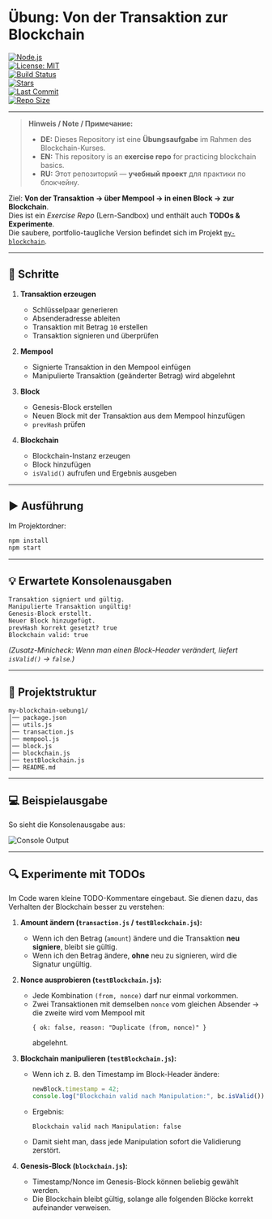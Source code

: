 # Übung: Von der Transaktion zur Blockchain  

[![Node.js](https://img.shields.io/badge/Node.js-%3E%3D18-brightgreen)](https://nodejs.org/)  
[![License: MIT](https://img.shields.io/badge/License-MIT-blue.svg)](./LICENSE)  
[![Build Status](https://img.shields.io/badge/build-passing-brightgreen.svg)]()  
[![Stars](https://img.shields.io/github/stars/CrystalGalaxy777/my-blockchain-uebung1?style=social)](https://github.com/CrystalGalaxy777/my-blockchain-uebung1?style=social/stargazers)  
[![Last Commit](https://img.shields.io/github/last-commit/CrystalGalaxy777/my-blockchain-uebung1?style=social)](https://github.com/CrystalGalaxy777/my-blockchain-uebung1?style=social/commits/main)  
[![Repo Size](https://img.shields.io/github/repo-size/CrystalGalaxy777/my-blockchain-uebung1?style=social)](https://github.com/CrystalGalaxy777/my-blockchain-uebung1?style=social)  

---


> **Hinweis / Note / Примечание:**  
> - **DE:** Dieses Repository ist eine **Übungsaufgabe** im Rahmen des Blockchain-Kurses.  
> - **EN:** This repository is an **exercise repo** for practicing blockchain basics.  
> - **RU:** Этот репозиторий — **учебный проект** для практики по блокчейну.


Ziel: **Von der Transaktion → über Mempool → in einen Block → zur Blockchain**.  
Dies ist ein *Exercise Repo* (Lern-Sandbox) und enthält auch **TODOs & Experimente**.  
Die saubere, portfolio-taugliche Version befindet sich im Projekt [`my-blockchain`](../my-blockchain).  


---

## 📌 Schritte

1. **Transaktion erzeugen**
   - Schlüsselpaar generieren  
   - Absenderadresse ableiten  
   - Transaktion mit Betrag `10` erstellen  
   - Transaktion signieren und überprüfen  

2. **Mempool**
   - Signierte Transaktion in den Mempool einfügen  
   - Manipulierte Transaktion (geänderter Betrag) wird abgelehnt  

3. **Block**
   - Genesis-Block erstellen  
   - Neuen Block mit der Transaktion aus dem Mempool hinzufügen  
   - `prevHash` prüfen  

4. **Blockchain**
   - Blockchain-Instanz erzeugen  
   - Block hinzufügen  
   - `isValid()` aufrufen und Ergebnis ausgeben  

---

## ▶️ Ausführung

Im Projektordner:

```bash
npm install
npm start
````

---

## 💡 Erwartete Konsolenausgaben

```
Transaktion signiert und gültig.
Manipulierte Transaktion ungültig!
Genesis-Block erstellt.
Neuer Block hinzugefügt.
prevHash korrekt gesetzt? true
Blockchain valid: true
```

*(Zusatz-Minicheck: Wenn man einen Block-Header verändert, liefert `isValid()` → `false`.)*

---

## 📂 Projektstruktur

```
my-blockchain-uebung1/
│── package.json
│── utils.js
│── transaction.js
│── mempool.js
│── block.js
│── blockchain.js
│── testBlockchain.js
│── README.md
```
---

## 💻 Beispielausgabe

So sieht die Konsolenausgabe aus:

![Console Output](screenshot.png)

---

## 🔍 Experimente mit TODOs

Im Code waren kleine TODO-Kommentare eingebaut. Sie dienen dazu, das Verhalten der Blockchain besser zu verstehen:

1. **Amount ändern (`transaction.js` / `testBlockchain.js`):**  
   - Wenn ich den Betrag (`amount`) ändere und die Transaktion **neu signiere**, bleibt sie gültig.  
   - Wenn ich den Betrag ändere, **ohne** neu zu signieren, wird die Signatur ungültig.  

2. **Nonce ausprobieren (`testBlockchain.js`):**  
   - Jede Kombination `(from, nonce)` darf nur einmal vorkommen.  
   - Zwei Transaktionen mit demselben `nonce` vom gleichen Absender → die zweite wird vom Mempool mit  
     ```
     { ok: false, reason: "Duplicate (from, nonce)" }
     ```  
     abgelehnt.  

3. **Blockchain manipulieren (`testBlockchain.js`):**  
   - Wenn ich z. B. den Timestamp im Block-Header ändere:  
     ```js
     newBlock.timestamp = 42;
     console.log("Blockchain valid nach Manipulation:", bc.isValid());
     ```  
   - Ergebnis:  
     ```
     Blockchain valid nach Manipulation: false
     ```  
   - Damit sieht man, dass jede Manipulation sofort die Validierung zerstört.  

4. **Genesis-Block (`blockchain.js`):**  
   - Timestamp/Nonce im Genesis-Block können beliebig gewählt werden.  
   - Die Blockchain bleibt gültig, solange alle folgenden Blöcke korrekt aufeinander verweisen.  

